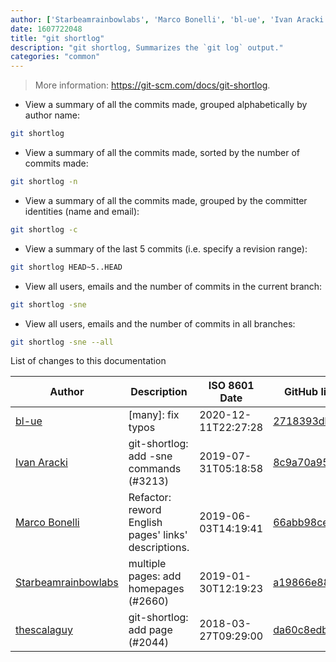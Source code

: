 ```yaml
---
author: ['Starbeamrainbowlabs', 'Marco Bonelli', 'bl-ue', 'Ivan Aracki', 'thescalaguy']
date: 1607722048
title: "git shortlog"
description: "git shortlog, Summarizes the `git log` output."
categories: "common"
---
```

> More information: <https://git-scm.com/docs/git-shortlog>.

- View a summary of all the commits made, grouped alphabetically by author name:

```bash
git shortlog
```

- View a summary of all the commits made, sorted by the number of commits made:

```bash
git shortlog -n
```

- View a summary of all the commits made, grouped by the committer identities (name and email):

```bash
git shortlog -c
```

- View a summary of the last 5 commits (i.e. specify a revision range):

```bash
git shortlog HEAD~5..HEAD
```

- View all users, emails and the number of commits in the current branch:

```bash
git shortlog -sne
```

- View all users, emails and the number of commits in all branches:

```bash
git shortlog -sne --all
```
List of changes to this documentation


Author | Description | ISO 8601 Date | GitHub link
------|-----|-----|-----
[bl-ue](mailto:54780737+bl-ue@users.noreply.github.com) | [many]: fix typos | 2020-12-11T22:27:28 | [2718393db1a3](https://github.com/tldr-pages/tldr/commit/2718393db1a358b04f94effb6a8b16e61647fb0b)
[Ivan Aracki](mailto:aracki.ivan@gmail.com) | git-shortlog: add -sne commands (#3213) | 2019-07-31T05:18:58 | [8c9a70a95708](https://github.com/tldr-pages/tldr/commit/8c9a70a957086b671f0cc12cd789f222eefe917c)
[Marco Bonelli](mailto:marco@mebeim.net) | Refactor: reword English pages' links' descriptions. | 2019-06-03T14:19:41 | [66abb98ce935](https://github.com/tldr-pages/tldr/commit/66abb98ce935c0f4516bf30c4d6da72180d5a3ab)
[Starbeamrainbowlabs](mailto:sbrl@starbeamrainbowlabs.com) | multiple pages: add homepages (#2660) | 2019-01-30T12:19:23 | [a19866e88add](https://github.com/tldr-pages/tldr/commit/a19866e88addb239484637579b17e7c6ea9b53aa)
[thescalaguy](mailto:fasihxkhatib@gmail.com) | git-shortlog: add page (#2044) | 2018-03-27T09:29:00 | [da60c8edb1f7](https://github.com/tldr-pages/tldr/commit/da60c8edb1f7da368af6e9ea4cdab6b83ec8a2c7)

